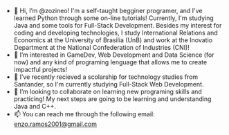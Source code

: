 - 👋 Hi, I’m @zozineo! I'm a self-taught begginer programer, and I've learned Python through some on-line tutorials! Currently, I'm studying Java and some tools for Full-Stack Development. Besides my interest for coding and developing technologies, I study International Relations and Economics at the University of Brasilia (UnB) and work at the Inovatio Department at the National Confederation of Industries (CNI)!
- 👀 I’m interested in GameDev, Web Development and Data Science (for now) and any kind of programing lenguage that allows me to create impactful projects!
- 🌱 I’ve recently recieved a scolarship for technology studies from Santander, so I'm currently studying Full-Stack Web Development.
- 💞️ I’m looking to collaborate on learning new programing skills and practicing! My next steps are going to be learning and understanding Java and C++.
- 📫 You can reach me through the following email: enzo.ramos2001@gmail.com

<!---
zozineo/zozineo is a ✨ special ✨ repository because its `README.md` (this file) appears on your GitHub profile.
You can click the Preview link to take a look at your changes.
--->
